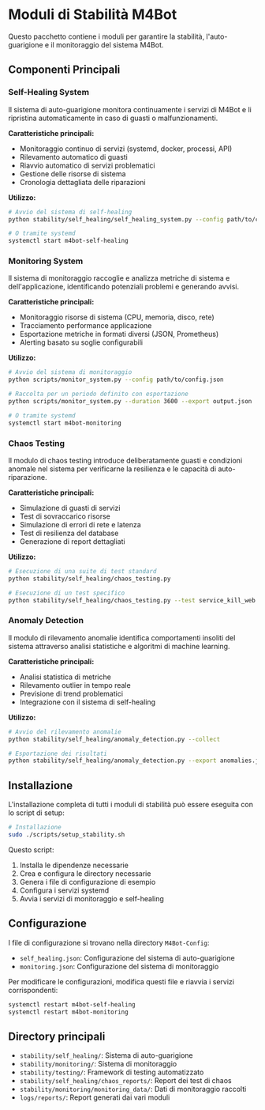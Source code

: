 # Moduli di Stabilità M4Bot

Questo pacchetto contiene i moduli per garantire la stabilità, l'auto-guarigione e il monitoraggio del sistema M4Bot.

## Componenti Principali

### Self-Healing System

Il sistema di auto-guarigione monitora continuamente i servizi di M4Bot e li ripristina automaticamente in caso di guasti o malfunzionamenti.

**Caratteristiche principali:**
- Monitoraggio continuo di servizi (systemd, docker, processi, API)
- Rilevamento automatico di guasti
- Riavvio automatico di servizi problematici
- Gestione delle risorse di sistema
- Cronologia dettagliata delle riparazioni

**Utilizzo:**
```bash
# Avvio del sistema di self-healing
python stability/self_healing/self_healing_system.py --config path/to/config.json

# O tramite systemd
systemctl start m4bot-self-healing
```

### Monitoring System

Il sistema di monitoraggio raccoglie e analizza metriche di sistema e dell'applicazione, identificando potenziali problemi e generando avvisi.

**Caratteristiche principali:**
- Monitoraggio risorse di sistema (CPU, memoria, disco, rete)
- Tracciamento performance applicazione
- Esportazione metriche in formati diversi (JSON, Prometheus)
- Alerting basato su soglie configurabili

**Utilizzo:**
```bash
# Avvio del sistema di monitoraggio
python scripts/monitor_system.py --config path/to/config.json

# Raccolta per un periodo definito con esportazione
python scripts/monitor_system.py --duration 3600 --export output.json

# O tramite systemd
systemctl start m4bot-monitoring
```

### Chaos Testing

Il modulo di chaos testing introduce deliberatamente guasti e condizioni anomale nel sistema per verificarne la resilienza e le capacità di auto-riparazione.

**Caratteristiche principali:**
- Simulazione di guasti di servizi
- Test di sovraccarico risorse
- Simulazione di errori di rete e latenza
- Test di resilienza del database
- Generazione di report dettagliati

**Utilizzo:**
```bash
# Esecuzione di una suite di test standard
python stability/self_healing/chaos_testing.py

# Esecuzione di un test specifico
python stability/self_healing/chaos_testing.py --test service_kill_web
```

### Anomaly Detection

Il modulo di rilevamento anomalie identifica comportamenti insoliti del sistema attraverso analisi statistiche e algoritmi di machine learning.

**Caratteristiche principali:**
- Analisi statistica di metriche
- Rilevamento outlier in tempo reale
- Previsione di trend problematici
- Integrazione con il sistema di self-healing

**Utilizzo:**
```bash
# Avvio del rilevamento anomalie
python stability/self_healing/anomaly_detection.py --collect

# Esportazione dei risultati
python stability/self_healing/anomaly_detection.py --export anomalies.json
```

## Installazione

L'installazione completa di tutti i moduli di stabilità può essere eseguita con lo script di setup:

```bash
# Installazione
sudo ./scripts/setup_stability.sh
```

Questo script:
1. Installa le dipendenze necessarie
2. Crea e configura le directory necessarie
3. Genera i file di configurazione di esempio
4. Configura i servizi systemd
5. Avvia i servizi di monitoraggio e self-healing

## Configurazione

I file di configurazione si trovano nella directory `M4Bot-Config`:

- `self_healing.json`: Configurazione del sistema di auto-guarigione
- `monitoring.json`: Configurazione del sistema di monitoraggio

Per modificare le configurazioni, modifica questi file e riavvia i servizi corrispondenti:

```bash
systemctl restart m4bot-self-healing
systemctl restart m4bot-monitoring
```

## Directory principali

- `stability/self_healing/`: Sistema di auto-guarigione
- `stability/monitoring/`: Sistema di monitoraggio
- `stability/testing/`: Framework di testing automatizzato
- `stability/self_healing/chaos_reports/`: Report dei test di chaos
- `stability/monitoring/monitoring_data/`: Dati di monitoraggio raccolti
- `logs/reports/`: Report generati dai vari moduli 